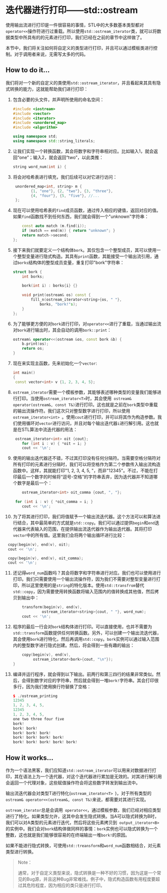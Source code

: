 # 迭代器进行打印——std::ostream

使用输出流进行打印是一件很容易的事情，STL中的大多数基本类型都对`operator<<`操作符进行过重载。所以使用`std::ostream_iterator`类，就可以将数据类型中所具有的的元素进行打印，我们已经在之前的章节中这样做了。

本节中，我们将关注如何将自定义的类型进行打印，并且可以通过模板类进行控制。对于调用者来说，无需写太多的代码。

## How to do it...

我们将对一个新的自定义的类使用`std::ostream_iterator`，并且看起来其具有隐式转换的能力，这就能帮助我们进行打印：

1. 包含必要的头文件，并声明所使用的命名空间：

   ```c++
   #include <iostream>
   #include <vector>
   #include <iterator>
   #include <unordered_map>
   #include <algorithm>
   
   using namespace std;
   using namespace std::string_literals;
   ```

2. 让我们实现一个转换函数，其会将数字和字符串相对应。比如输入1，就会返回“one”；输入2，就会返回“two”，以此类推：

   ```c++
   string word_num(int i) {
   ```

3. 将会对哈希表进行填充，我们后续可以对它进行访问：

   ```c++
   	unordered_map<int, string> m {
           {1, "one"}, {2, "two"}, {3, "three"},
           {4, "four"}, {5, "five"}, //...
   	};
   ```

4. 现在可以使用哈希表的`find`成员函数，通过传入相应的键值，返回对应的值。如果`find`函数找不到任何东西，我们就会得到一个"unknown"字符串：

   ```c++
       const auto match (m.find(i));
       if (match == end(m)) { return "unknown"; }
       return match->second;
   }; 
   ```

5. 接下来我们就要定义一个结构体`bork`。其仅包含一个整型成员，其可以使用一个整型变量进行隐式构造。其具有`print`函数，其能接受一个输出流引用，通过`borks`结构体的整型成员变量，重复打印"bork"字符串：

   ```c++
   struct bork {
       int borks;
       
       bork(int i) : borks{i} {}
       
       void print(ostream& os) const {
           fill_n(ostream_iterator<string>{os, " "},
           	   borks, "bork!"s);
       }
   };
   ```

6. 为了能够更方便的对`bork`进行打印，对`operator<<`进行了重载，当通过输出流对`bork`进行输出时，其会自动的调用`bork::print`：

   ```c++
   ostream& operator<<(ostream &os, const bork &b) {
       b.print(os);
       return os;
   }
   ```

7. 现在来实现主函数，先来初始化一个`vector`:

   ```c++
   int main()
   {
   	const vector<int> v {1, 2, 3, 4, 5};
   ```

8. `ostream_iterator`需要一个模板参数，其能够表述哪种类型的变量我们能够进行打印。当使用`ostream_iterator<T>`时，其会使用` ostream& operator(ostream&, const T&)`进行打印。这也就是之前在`bork`类型中重载的输出流操作符。我们这次只对整型数字进行打印，所以使用`ostream_iterator<int> `。使用`cout`进行打印，并可以将其作为构造参数。我们使用循环对`vector`进行访问，并且对每个输出迭代器`i`进行解引用。这也就是在STL算法中流迭代器的用法：

   ```c++
   	ostream_iterator<int> oit {cout};
       for (int i : v) { *oit = i; }
       cout << '\n';
   ```

9. 使用的输出迭代器还不错，不过其打印没有任何分隔符。当需要空格分隔符对所有打印的元素进行分隔时，我们可以将空格作为第二个参数传入输出流构造函数中。这样，其就能打印"1, 2, 3, 4, 5, "，而非"12345"。不过，不能在打印最后一个数字的时候将“逗号-空格”的字符串丢弃，因为迭代器并不知道哪个数字是最后一个：

   ```c++
       ostream_iterator<int> oit_comma {cout, ", "};
       
   	for (int i : v) { *oit_comma = i; }
       cout << '\n';
   ```

10. 为了将其进行打印，我们将值赋予一个输出流迭代器。这个方法可以和算法进行结合，其中最简单的方式就是`std::copy`。我们可以通过提供`begin`和`end`迭代器来代表输入的范围，在提供输出流迭代器作为输出迭代器。其将打印`vector`中的所有值。这里我们会将两个输出循环进行比较：

   ```c++
   	copy(begin(v), end(v), oit);
   	cout << '\n';
   
   	copy(begin(v), end(v), oit_comma);
   	cout << '\n';
   ```

11. 还记得`word_num`函数吗？其会将数字和字符串进行对应。我们也可以使用进行打印。我们只需要使用一个输出流操作符，因为我们不需要对整型变量进行打印，所以这里使用的是`string`的特化版本。使用`std::transfrom`替代`std::copy`，因为需要使用转换函数将输入范围内的值转换成其他值，然后拷贝到输出中：

    ```c++
        transform(begin(v), end(v),
        		 ostream_iterator<string>{cout, " "}, word_num);
        cout << '\n';
    ```

12. 程序的最后一行会对`bork`结构体进行打印。可以直接使用，也并不需要为`std::transform`函数提供任何转换函数。另外，可以创建一个输出流迭代器，其会使用`bork`进行特化，然后再调用`std::copy`。`bork`实例可以通过输入范围内的整型数字进行隐式创建。然后，将会得到一些有趣的输出：

    ```c++
        copy(begin(v), end(v),
        	 ostream_iterator<bork>{cout, "\n"});
    }
    ```

13. 编译并运行程序，就会得到以下输出。前两行和第三四行的结果非常类似。然后，会得到数字对应的字符串，然后就会得到一堆`bork!`字符串。其会打印很多行，因为我们使用换行符替换了空格：

    ```c++
    $ ./ostream_printing
    12345
    1, 2, 3, 4, 5,
    12345
    1, 2, 3, 4, 5,
    one two three four five
    bork!
    bork! bork!
    bork! bork! bork!
    bork! bork! bork! bork!
    bork! bork! bork! bork! bork!
    ```

## How it works...

作为一个语法黑客，我们应知道`std::ostream_iterator`可以用来对数据进行打印，其在语法上为一个迭代器，对这个迭代器进行累加是无效的。对其进行解引用会返回一个代理对象，这些赋值操作符会将这些数字转发到输出流中。

输出流迭代器会对类型T进行特化(`ostream_iterator<T> `)，对于所有类型的` ostream& operator<<(ostream&, const T&)`来说，都需要对其进行实现。

`ostream_iterator`总是会调用` operator<<`，通过模板参数，我们已经对相应类型进行了特化。如果类型允许，这其中会发生隐式转换。当A可以隐式转换为B时，我们可以对A类型的元素进行迭代，然后将这些元素拷贝到` output_iterator<B>`的实例中。我们会对`bork`结构体做同样的事情：`bork`实例也可以隐式转换为一个整数，这也就是我们能够很容易的在终端输出一堆`bork!`的原因。

如果不能进行隐式转换，可使用`std::treansform`和`word_num`函数相结合，对元素类型进行转换。

> Note：
>
> 通常，对于自定义类型来说，隐式转换是一种不好的习惯，因为这是一个常见的Bug源，并且这种Bug非常难找。例子中，隐式构造函数有用程度要超过其危险程度，因为相应的类只是进行打印。